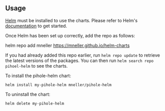 ## Usage

[Helm](https://helm.sh) must be installed to use the charts.  Please refer to
Helm's [documentation](https://helm.sh/docs) to get started.

Once Helm has been set up correctly, add the repo as follows:

helm repo add mneller https://mneller.github.io/helm-charts

If you had already added this repo earlier, run `helm repo update` to retrieve
the latest versions of the packages.  You can then run `helm search repo
pihoel-helm` to see the charts.

To install the pihole-helm chart:

    helm install my-pihole-helm mneller/pihole-helm

To uninstall the chart:

    helm delete my-pihole-helm